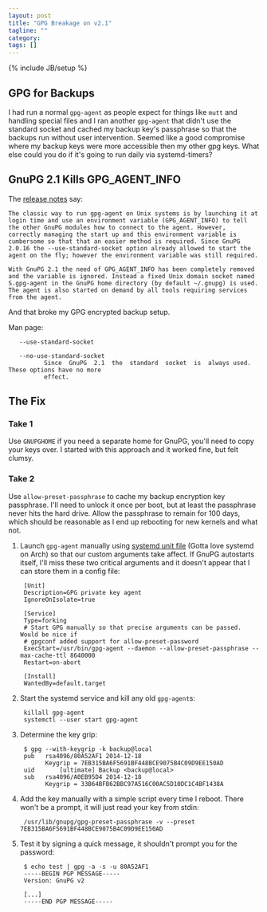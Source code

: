 ```yaml
---
layout: post
title: "GPG Breakage on v2.1"
tagline: ""
category: 
tags: []
---
```

{% include JB/setup %}

## GPG for Backups

I had run a normal `gpg-agent` as people expect for things like `mutt` and handling special files and I ran another `gpg-agent` that didn't use the standard socket and cached my backup key's passphrase so that the backups run without user intervention.  Seemed like a good compromise where my backup keys were more accessible then my other gpg keys.  What else could you do if it's going to run daily via systemd-timers?

## GnuPG 2.1 Kills GPG_AGENT_INFO

The [release notes](https://www.gnupg.org/faq/whats-new-in-2.1.html) say:

    The classic way to run gpg-agent on Unix systems is by launching it at login time and use an environment variable (GPG_AGENT_INFO) to tell the other GnuPG modules how to connect to the agent. However, correctly managing the start up and this environment variable is cumbersome so that that an easier method is required. Since GnuPG 2.0.16 the --use-standard-socket option already allowed to start the agent on the fly; however the environment variable was still required.

    With GnuPG 2.1 the need of GPG_AGENT_INFO has been completely removed and the variable is ignored. Instead a fixed Unix domain socket named S.gpg-agent in the GnuPG home directory (by default ~/.gnupg) is used. The agent is also started on demand by all tools requiring services from the agent.

And that broke my GPG encrypted backup setup.

Man page:

       --use-standard-socket

       --no-use-standard-socket
              Since  GnuPG  2.1  the  standard  socket  is  always used.  These options have no more
              effect.


## The Fix

### Take 1

Use `GNUPGHOME` if you need a separate home for GnuPG, you'll need to copy your keys over.  I started with this approach and it worked fine, but felt clumsy.

### Take 2

Use `allow-preset-passphrase` to cache my backup encryption key passphrase.  I'll need to unlock it once per boot, but at least the passphrase never hits the hard drive.  Allow the passphrase to remain for 100 days, which should be reasonable as I end up rebooting for new kernels and what not.

1. Launch `gpg-agent` manually using [systemd unit file](https://github.com/kylemanna/systemd-utils/blob/master/units/gpg-agent.service) (Gotta love systemd on Arch) so that our custom arguments take affect.  If GnuPG autostarts itself, I'll miss these two critical arguments and it doesn't appear that I can store them in a config file:

        [Unit]
        Description=GPG private key agent
        IgnoreOnIsolate=true

        [Service]
        Type=forking
        # Start GPG manually so that precise arguments can be passed.  Would be nice if
        # gpgconf added support for allow-preset-password
        ExecStart=/usr/bin/gpg-agent --daemon --allow-preset-passphrase --max-cache-ttl 8640000
        Restart=on-abort

        [Install]
        WantedBy=default.target

2. Start the systemd service and kill any old `gpg-agent`s:

        killall gpg-agent
        systemctl --user start gpg-agent

3. Determine the key grip:

        $ gpg --with-keygrip -k backup@local
        pub   rsa4096/80A52AF1 2014-12-18
              Keygrip = 7EB315BA6F5691BF448BCE9075B4C09D9EE150AD
        uid       [ultimate] Backup <backup@local>
        sub   rsa4096/A0EB95D4 2014-12-18
              Keygrip = 33B64BFB62BBC97A516C00AC5D10DC1C4BF1438A

4. Add the key manually with a simple script every time I reboot.  There won't be a prompt, it will just read your key from stdin:

        /usr/lib/gnupg/gpg-preset-passphrase -v --preset 7EB315BA6F5691BF448BCE9075B4C09D9EE150AD

5. Test it by signing a quick message, it shouldn't prompt you for the password:

        $ echo test | gpg -a -s -u 80A52AF1
        -----BEGIN PGP MESSAGE-----
        Version: GnuPG v2

        [...]
        -----END PGP MESSAGE-----
